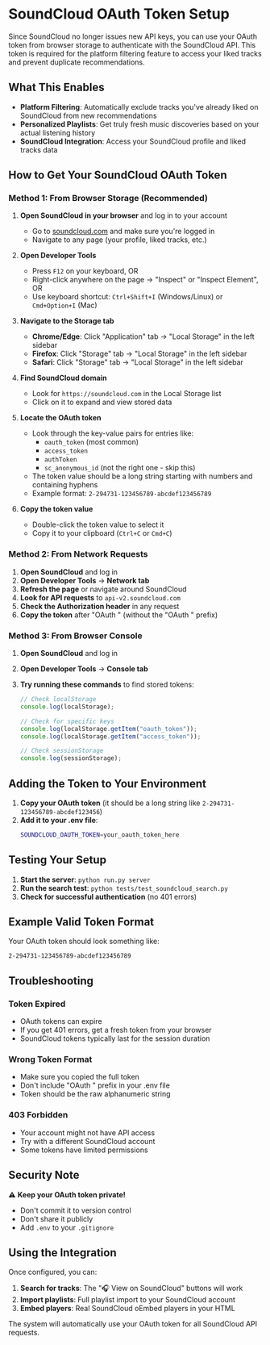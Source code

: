 # SoundCloud OAuth Token Setup

Since SoundCloud no longer issues new API keys, you can use your OAuth token from browser storage to authenticate with the SoundCloud API. This token is required for the platform filtering feature to access your liked tracks and prevent duplicate recommendations.

## What This Enables

- **Platform Filtering**: Automatically exclude tracks you've already liked on SoundCloud from new recommendations
- **Personalized Playlists**: Get truly fresh music discoveries based on your actual listening history
- **SoundCloud Integration**: Access your SoundCloud profile and liked tracks data

## How to Get Your SoundCloud OAuth Token

### Method 1: From Browser Storage (Recommended)

1. **Open SoundCloud in your browser** and log in to your account

   - Go to [soundcloud.com](https://soundcloud.com) and make sure you're logged in
   - Navigate to any page (your profile, liked tracks, etc.)

2. **Open Developer Tools**

   - Press `F12` on your keyboard, OR
   - Right-click anywhere on the page → "Inspect" or "Inspect Element", OR
   - Use keyboard shortcut: `Ctrl+Shift+I` (Windows/Linux) or `Cmd+Option+I` (Mac)

3. **Navigate to the Storage tab**

   - **Chrome/Edge**: Click "Application" tab → "Local Storage" in the left sidebar
   - **Firefox**: Click "Storage" tab → "Local Storage" in the left sidebar
   - **Safari**: Click "Storage" tab → "Local Storage" in the left sidebar

4. **Find SoundCloud domain**

   - Look for `https://soundcloud.com` in the Local Storage list
   - Click on it to expand and view stored data

5. **Locate the OAuth token**

   - Look through the key-value pairs for entries like:
     - `oauth_token` (most common)
     - `access_token`
     - `authToken`
     - `sc_anonymous_id` (not the right one - skip this)
   - The token value should be a long string starting with numbers and containing hyphens
   - Example format: `2-294731-123456789-abcdef123456789`

6. **Copy the token value**
   - Double-click the token value to select it
   - Copy it to your clipboard (`Ctrl+C` or `Cmd+C`)

### Method 2: From Network Requests

1. **Open SoundCloud** and log in
2. **Open Developer Tools** → **Network tab**
3. **Refresh the page** or navigate around SoundCloud
4. **Look for API requests** to `api-v2.soundcloud.com`
5. **Check the Authorization header** in any request
6. **Copy the token** after "OAuth " (without the "OAuth " prefix)

### Method 3: From Browser Console

1. **Open SoundCloud** and log in
2. **Open Developer Tools** → **Console tab**
3. **Try running these commands** to find stored tokens:

   ```javascript
   // Check localStorage
   console.log(localStorage);

   // Check for specific keys
   console.log(localStorage.getItem("oauth_token"));
   console.log(localStorage.getItem("access_token"));

   // Check sessionStorage
   console.log(sessionStorage);
   ```

## Adding the Token to Your Environment

1. **Copy your OAuth token** (it should be a long string like `2-294731-123456789-abcdef123456`)
2. **Add it to your .env file**:
   ```bash
   SOUNDCLOUD_OAUTH_TOKEN=your_oauth_token_here
   ```

## Testing Your Setup

1. **Start the server**: `python run.py server`
2. **Run the search test**: `python tests/test_soundcloud_search.py`
3. **Check for successful authentication** (no 401 errors)

## Example Valid Token Format

Your OAuth token should look something like:

```
2-294731-123456789-abcdef123456789
```

## Troubleshooting

### Token Expired

- OAuth tokens can expire
- If you get 401 errors, get a fresh token from your browser
- SoundCloud tokens typically last for the session duration

### Wrong Token Format

- Make sure you copied the full token
- Don't include "OAuth " prefix in your .env file
- Token should be the raw alphanumeric string

### 403 Forbidden

- Your account might not have API access
- Try with a different SoundCloud account
- Some tokens have limited permissions

## Security Note

⚠️ **Keep your OAuth token private!**

- Don't commit it to version control
- Don't share it publicly
- Add `.env` to your `.gitignore`

## Using the Integration

Once configured, you can:

1. **Search for tracks**: The "🎧 View on SoundCloud" buttons will work
2. **Import playlists**: Full playlist import to your SoundCloud account
3. **Embed players**: Real SoundCloud oEmbed players in your HTML

The system will automatically use your OAuth token for all SoundCloud API requests.
